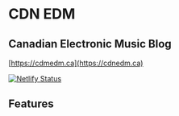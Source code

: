 # CDN EDM

## Canadian Electronic Music Blog

[https://cdmedm.ca](https://cdnedm.ca)

[![Netlify Status](https://api.netlify.com/api/v1/badges/827bf6f2-e17a-4328-8a31-465ea579b53f/deploy-status)](https://app.netlify.com/sites/keen-ritchie-fbd2de/deploys)

## Features
